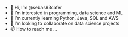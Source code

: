 - 👋 Hi, I’m @sebas93cafer
- 👀 I’m interested in programming, data science and ML
- 🌱 I’m currently learning Python, Java, SQL and AWS
- 💞️ I’m looking to collaborate on data science projects
- 📫 How to reach me ...

<!---
sebas93cafer/sebas93cafer is a ✨ special ✨ repository because its `README.md` (this file) appears on your GitHub profile.
You can click the Preview link to take a look at your changes.
--->
